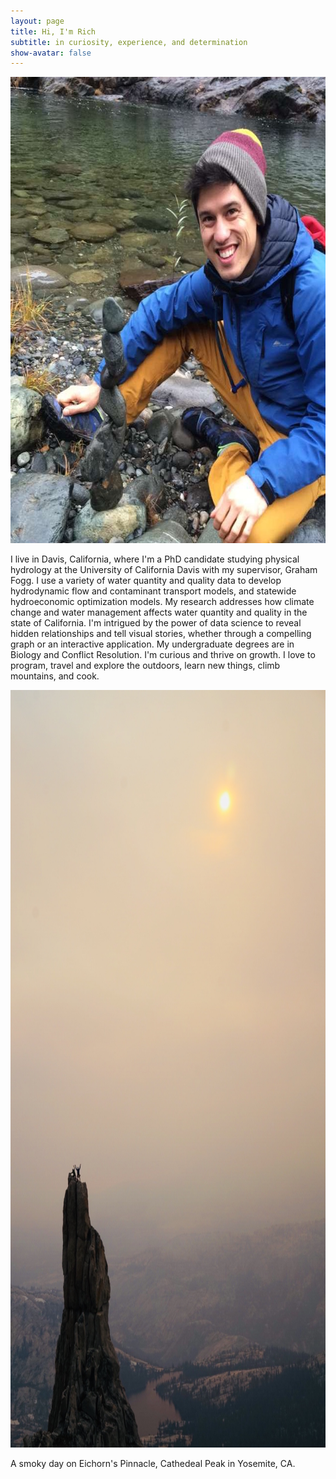 ```yaml
---
layout: page
title: Hi, I'm Rich
subtitle: in curiosity, experience, and determination
show-avatar: false
---
```


<p align="center">
  <img width="640" height="746" src="/img/riv.jpg">
</p>

I live in Davis, California, where I'm a PhD candidate studying physical hydrology at the University of California Davis with my supervisor, Graham Fogg. I use a variety of water quantity and quality data to develop hydrodynamic flow and contaminant transport models, and statewide hydroeconomic optimization models. My research addresses how climate change and water management affects water quantity and quality in the state of California. I'm intrigued by the power of data science to reveal hidden relationships and tell visual stories, whether through a compelling graph or an interactive application. My undergraduate degrees are in Biology and Conflict Resolution. I'm curious and thrive on growth. I love to program, travel and explore the outdoors, learn new things, climb mountains, and cook.


<p align="center">
  <img width="810" height="1212" src="/img/cath.jpg">
</p>  
A smoky day on Eichorn's Pinnacle, Cathedeal Peak in Yosemite, CA.